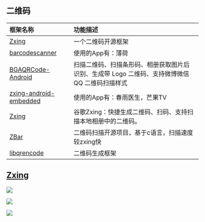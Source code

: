 ## **二维码**

| 框架名称                                     | 功能描述                                     |
| :--------------------------------------- | :--------------------------------------- |
| [Zxing](https://github.com/zxing/zxing)  | 一个二维码开源框架                                |
| [barcodescanner](https://github.com/dm77/barcodescanner) | 使用的App有：薄荷                               |
| [BGAQRCode-Android](https://github.com/bingoogolapple/BGAQRCode-Android) | 扫描二维码、扫描条形码、相册获取图片后识别、生成带 Logo 二维码、支持微博微信 QQ 二维码扫描样式 |
| [zxing-android-embedded](https://github.com/journeyapps/zxing-android-embedded/tree/master/zxing-android-embedded/src/com/journeyapps/barcodescanner) | 使用的App有：春雨医生，芒果TV                        |
| [Zxing](https://github.com/open-android/Zxing) | 谷歌Zxing：快捷生成二维码、扫码、支持扫描本地相册中的二维码。        |
| [ZBar](https://github.com/ZBar/ZBar)     | 二维码扫描开源项目，基于c语言，扫描速度较zxing快              |
| [libqrencode](https://github.com/fukuchi/libqrencode) | 二维码生成框架                                  |

##  [Zxing](https://github.com/open-android/Zxing)

![](https://github.com/open-android/Zxing/raw/master/screenshot1.gif)

![](https://github.com/open-android/Zxing/raw/master/screenshot2.gif)

![](https://github.com/open-android/Zxing/raw/master/screenshot3.gif)
